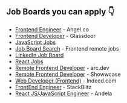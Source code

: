 ## Job Boards you can apply 👇

- [Frontend Engineer](https://angel.co/role/r/frontend-engineer) - Angel.co
- [Frontend Developer](https://www.glassdoor.co.in/Job/remote-front-end-developer-jobs-SRCH_IL.0,6_IS12638_KO7,26.htm?suggestCount=0&suggestChosen=false&clickSource=searchBtn&typedKeyword=&typedLocation=remote&context=Jobs&dropdown=0) - Glassdoor
- [JavaScript Jobs](https://javascriptjob.xyz)
- [Job Board Search](https://jobboardsearch.com/entry-level+frontend-jobs-only+remote-jobs?remote_data=true) - Frontend remote jobs
- [LinkedIn Job Board](https://www.linkedin.com/jobs/search/?geoId=92000000&keywords=frontend%20developer&location=Worldwide)
- [React Jobs](https://reactjsjob.com)
- [Remote Frontend Developer](https://arc.dev/remote-jobs?keyword=front%20end%20developer) - arc.dev
- [Remote Frontend Developer](https://www.showwcase.com/search?q=front%20end%20developer&tab=jobs) - Showwcase
- [Web Developer (Frontend)](https://in.indeed.com/jobs?q=frontend&l=remote&vjk=f5117464e8d68692) - Indeed.com
- [FrontEnd Engineer](https://jobs.lever.co/stackblitz/70ef26ea-cb9d-4184-9f2c-4853078d48f8) - StackBlitz
- [React JS/JavaScript Engineer](https://remotive.com/remote-jobs/software-dev/reactjs-javascript-engineer-1266003) - Andela
